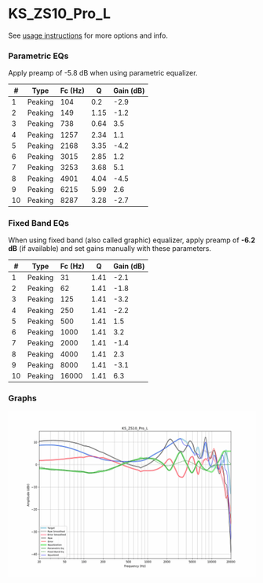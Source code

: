 # KS_ZS10_Pro_L
See [usage instructions](https://github.com/jaakkopasanen/AutoEq#usage) for more options and info.

### Parametric EQs
Apply preamp of -5.8 dB when using parametric equalizer.

|   # | Type    |   Fc (Hz) |    Q |   Gain (dB) |
|-----|---------|-----------|------|-------------|
|   1 | Peaking |       104 | 0.2  |        -2.9 |
|   2 | Peaking |       149 | 1.15 |        -1.2 |
|   3 | Peaking |       738 | 0.64 |         3.5 |
|   4 | Peaking |      1257 | 2.34 |         1.1 |
|   5 | Peaking |      2168 | 3.35 |        -4.2 |
|   6 | Peaking |      3015 | 2.85 |         1.2 |
|   7 | Peaking |      3253 | 3.68 |         5.1 |
|   8 | Peaking |      4901 | 4.04 |        -4.5 |
|   9 | Peaking |      6215 | 5.99 |         2.6 |
|  10 | Peaking |      8287 | 3.28 |        -2.7 |

### Fixed Band EQs
When using fixed band (also called graphic) equalizer, apply preamp of **-6.2 dB** (if available) and set gains manually with these parameters.

|   # | Type    |   Fc (Hz) |    Q |   Gain (dB) |
|-----|---------|-----------|------|-------------|
|   1 | Peaking |        31 | 1.41 |        -2.1 |
|   2 | Peaking |        62 | 1.41 |        -1.8 |
|   3 | Peaking |       125 | 1.41 |        -3.2 |
|   4 | Peaking |       250 | 1.41 |        -2.2 |
|   5 | Peaking |       500 | 1.41 |         1.5 |
|   6 | Peaking |      1000 | 1.41 |         3.2 |
|   7 | Peaking |      2000 | 1.41 |        -1.4 |
|   8 | Peaking |      4000 | 1.41 |         2.3 |
|   9 | Peaking |      8000 | 1.41 |        -3.1 |
|  10 | Peaking |     16000 | 1.41 |         6.3 |

### Graphs
![](./KS_ZS10_Pro_L.png)
